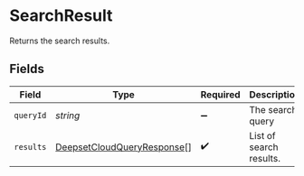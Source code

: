 # SearchResult

Returns the search results.


## Fields

| Field                                                                           | Type                                                                            | Required                                                                        | Description                                                                     |
| ------------------------------------------------------------------------------- | ------------------------------------------------------------------------------- | ------------------------------------------------------------------------------- | ------------------------------------------------------------------------------- |
| `queryId`                                                                       | *string*                                                                        | :heavy_minus_sign:                                                              | The search query                                                                |
| `results`                                                                       | [DeepsetCloudQueryResponse](../../models/shared/deepsetcloudqueryresponse.md)[] | :heavy_check_mark:                                                              | List of search results.                                                         |